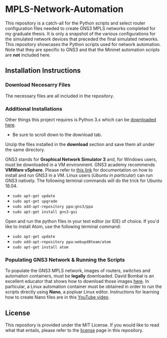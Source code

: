 # MPLS-Network-Automation
This repository is a catch-all for the Python scripts and select router configuration files needed to create GNS3 MPLS networks completed for my graduate thesis. It is only a snapshot of the various configurations for the simulated network devices that preceded the final simulated networks. This repository showcases the Python scripts used for network automation. Note that they are specific to GNS3 and that the Mininet automation scripts are **not** included here.
## Installation Instructions

### Download Necesarry Files
The necessary files are all included in the repository. 

### Additional Installations 
Other things this project requires is Python 3.x which can be [downloaded here](https://www.python.org/download/releases/3.0/). 
  * Be sure to scroll down to the download tab.
  
Unzip the files installed in the **download** section and save them all under the same directory. 

GNS3 stands for **Graphical Network Simulator 3** and, for Windows users, must be downloaded in a VM environment. GNS3 academy recommends **VMWare vSphere.** Please refer to [this link](https://docs.gns3.com/1Bn-s1Izkjp13HxcPF4b8QSGfkWJYG_dpMt9U1DQjvZ4/) for documentation on how to install and run GNS3 in a VM. Linux users (*Ubuntu in particular*) can run GNS3 natively. The following terminal commands will do the trick for Ubuntu 18.04. 
  * `sudo apt-get update`
  * `sudo apt-get upgrade` 
  * `sudo add-apt-repository ppa:gns3/ppa`
  * `sudo apt-get install gns3-gui`

Open and run the python files in your text editor (or IDE) of choice. If you'd like to install Atom, use the following terminal command:  
  * `sudo apt-get update`
  * `sudo add-apt-repository ppa:webupd8team/atom`
  * `sudo apt-get install atom`

### Populating GNS3 Network & Running the Scripts
To populate the GNS3 MPLS network, images of routers, switches and automation containers, must be **legally** downloaded. David Bombal is an excellent educator that shows how to download those images [here](https://www.youtube.com/watch?v=oEP5eXftWJI). In particular, a Linux automation container must be obtained in order to run the scripts directly using **Nano**, a popluar Linux editor. Instructions for learning how to create Nano files are in this [YouTube video](https://www.youtube.com/watch?v=gyKiDczLIZ4).

## License
This repository is provided under the MIT License. If you would like to read what that entails, please refer to the [license](https://github.com/nortorious-flame89/MPLS-Network-Automation/blob/master/LICENSE) page in this repository.
